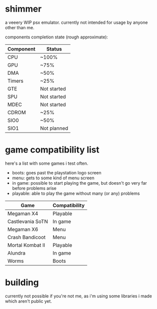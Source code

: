 # shimmer

a veeery WIP psx emulator. currently not intended for usage by anyone other than me.

components completion state (rough approximate):

| **Component** | **Status**  |
| ------------- | ----------- |
| CPU           | ~100%       |
| GPU           | ~75%        |
| DMA           | ~50%        |
| Timers        | ~25%        |
| GTE           | Not started |
| SPU           | Not started |
| MDEC          | Not started |
| CDROM         | ~25%        |
| SIO0          | ~50%        |
| SIO1          | Not planned |

# game compatibility list

here's a list with some games i test often.

- boots: goes past the playstation logo screen
- menu: gets to some kind of menu screen
- in game: possible to start playing the game, but doesn't go very far before problems arise
- playable: able to play the game without many (or any) problems

| **Game**         | **Compatibility** |
| ---------------- | ----------------- |
| Megaman X4       | Playable          |
| Castlevania SoTN | In game           |
| Megaman X6       | Menu              |
| Crash Bandicoot  | Menu              |
| Mortal Kombat II | Playable          |
| Alundra          | In game           |
| Worms            | Boots             |

# building

currently not possible if you're not me, as i'm using some libraries i made which aren't public yet.
